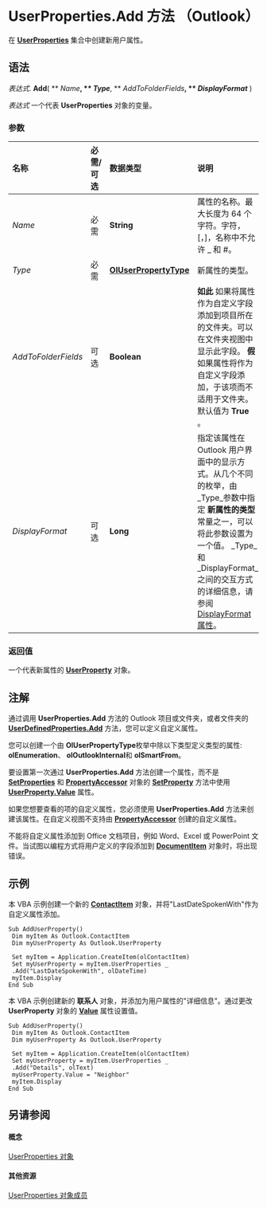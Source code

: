 
# UserProperties.Add 方法 （Outlook）

在  **[UserProperties](20b49c86-d74f-9bda-382c-559af278c148.md)** 集合中创建新用户属性。


## 语法

 _表达式_. **Add**( ** _Name_**, ** _Type_**, ** _AddToFolderFields_**, ** _DisplayFormat_** )

 _表达式_ 一个代表 **UserProperties** 对象的变量。


### 参数



|**名称**|**必需/可选**|**数据类型**|**说明**|
|:-----|:-----|:-----|:-----|
| _Name_|必需|**String**|属性的名称。最大长度为 64 个字符。字符，[，]，名称中不允许 _ 和 #。|
| _Type_|必需|**[OlUserPropertyType](24a4517a-3e6c-67be-33a3-fc9c2fb3f1d1.md)**|新属性的类型。|
| _AddToFolderFields_|可选|**Boolean**|**如此** 如果将属性作为自定义字段添加到项目所在的文件夹。可以在文件夹视图中显示此字段。 **假** 如果属性将作为自定义字段添加，于该项而不适用于文件夹。默认值为 **True** 。|
| _DisplayFormat_|可选|**Long**|指定该属性在 Outlook 用户界面中的显示方式。从几个不同的枚举，由 _Type_参数中指定 **新属性的类型** 常量之一，可以将此参数设置为一个值。 _Type_和 _DisplayFormat_之间的交互方式的详细信息，请参阅[DisplayFormat 属性](f891aa8d-a769-275d-c027-7c5260eafc97.md)。|

### 返回值

一个代表新属性的  **[UserProperty](c94f642f-4368-d775-a79f-ce6c39bfe1fd.md)** 对象。


## 注解

通过调用 **UserProperties.Add** 方法的 Outlook 项目或文件夹，或者文件夹的 **[UserDefinedProperties.Add](e033b27e-101d-4ef8-ed84-790fd9e6107a.md)** 方法，您可以定义自定义属性。

您可以创建一个由 **OlUserPropertyType**枚举中除以下类型定义类型的属性:  **olEnumeration**、  **olOutlookInternal**和 **olSmartFrom**。

要设置第一次通过 **UserProperties.Add** 方法创建一个属性，而不是 **[SetProperties](bf7c86da-5146-9567-5b7e-3e5e63ee5587.md)** 和 **[PropertyAccessor](2fc91e13-703c-3ec9-9066-ffee7144306c.md)** 对象的 **[SetProperty](2a97c11d-3f5f-65fe-23d6-8efa40dca303.md)** 方法中使用 **[UserProperty.Value](9f313262-ffd4-3245-f516-bc2d62d6f33a.md)** 属性。

如果您想要查看的项的自定义属性，您必须使用 **UserProperties.Add** 方法来创建该属性。在自定义视图不支持由 **[PropertyAccessor](2fc91e13-703c-3ec9-9066-ffee7144306c.md)** 创建的自定义属性。

不能将自定义属性添加到 Office 文档项目，例如 Word、Excel 或 PowerPoint 文件。当试图以编程方式将用户定义的字段添加到  **[DocumentItem](7b0a6af0-6632-3ff6-841f-5b081d0d68d8.md)** 对象时，将出现错误。


## 示例

本 VBA 示例创建一个新的  **[ContactItem](8e32093c-a678-f1fd-3f35-c2d8994d166f.md)** 对象，并将"LastDateSpokenWith"作为自定义属性添加。


```
Sub AddUserProperty() 
 Dim myItem As Outlook.ContactItem 
 Dim myUserProperty As Outlook.UserProperty 
 
 Set myItem = Application.CreateItem(olContactItem) 
 Set myUserProperty = myItem.UserProperties _ 
 .Add("LastDateSpokenWith", olDateTime) 
 myItem.Display 
End Sub
```

本 VBA 示例创建新的 **联系人** 对象，并添加为用户属性的"详细信息"。通过更改 **UserProperty** 对象的 **[Value](9f313262-ffd4-3245-f516-bc2d62d6f33a.md)** 属性设置值。




```
Sub AddUserProperty() 
 Dim myItem As Outlook.ContactItem 
 Dim myUserProperty As Outlook.UserProperty 
 
 Set myItem = Application.CreateItem(olContactItem) 
 Set myUserProperty = myItem.UserProperties _ 
 .Add("Details", olText) 
 myUserProperty.Value = "Neighbor" 
 myItem.Display 
End Sub
```


## 另请参阅


#### 概念


[UserProperties 对象](20b49c86-d74f-9bda-382c-559af278c148.md)
#### 其他资源


[UserProperties 对象成员](b71f8a0b-3951-cfb0-89f2-df8851f3993d.md)